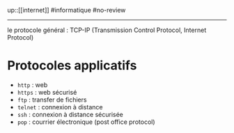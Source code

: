 up::[[internet]]
#informatique #no-review 

----

le protocole général :
TCP-IP (Transmission Control Protocol, Internet Protocol)

# Protocoles applicatifs

- `http` : web
- `https` : web sécurisé
- `ftp` : transfer de fichiers
- `telnet` : connexion à distance
- `ssh` : connexion à distance sécurisée
- `pop` : courrier électronique (post office protocol)


